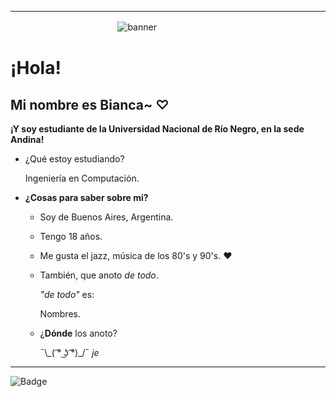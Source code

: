 ***
ㅤㅤㅤㅤㅤㅤㅤㅤㅤㅤㅤ       ㅤㅤ![banner](https://api6.iloveimg.com/thumbnails/g27d4mrsg3ztmnzAgm5d3njAggvb2prpk1r7yg5c5sm210shcAqnhv3q0qy6Ahd03hkcnx24lsvfzk2nykjw6hsy4rp29qwylppbt8fxnvq7qpc430q8l4651l841q2y00q4mn7knhwx7rq7kfdfqpxqmbrq4mwvpw2mfx6lnmnsgnwpyct1/a5b766c58b8724c7f33feca0fbeeaa185db2cf0d9fc4c38444f993ab6814397e.gif)

# ¡Hola!

## Mi nombre es Bianca~ ♡

**¡Y soy estudiante de la Universidad Nacional de Río Negro, en la sede Andina!**
 
- ¿Qué estoy estudiando?

     Ingeniería en Computación.

- **¿Cosas para saber sobre mi?**
 
     - Soy de Buenos Aires, Argentina.
     
     - Tengo 18 años.
     
     - Me gusta el jazz, música de los 80's y 90's. ❤️
     
     - También, que anoto *de todo*.

        *"de todo"* es:

        Nombres. 

     - ¿**Dónde** los anoto?

       ¯\\\_( ͡° ͜ʖ ͡°)_/¯ _je_

***
![Badge](https://bit.ly/icom-badge)
